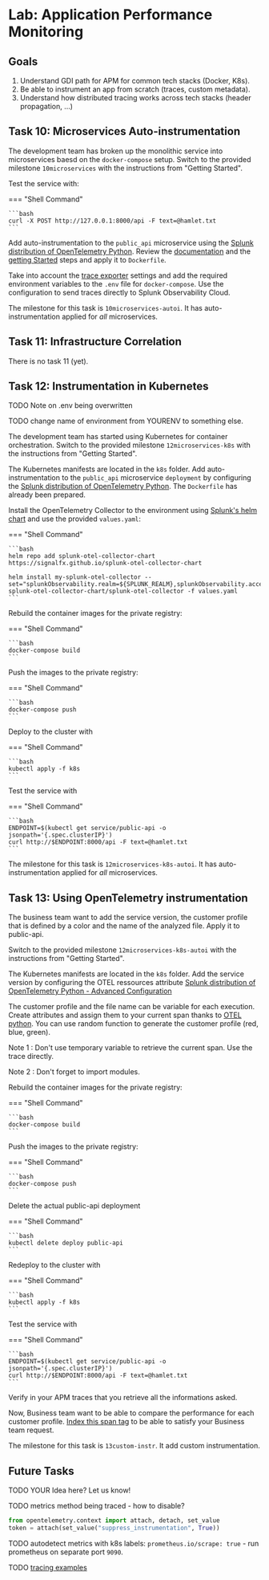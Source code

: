 # Lab: Application Performance Monitoring

## Goals

1. Understand GDI path for APM for common tech stacks (Docker, K8s).
1. Be able to instrument an app from scratch (traces, custom metadata).
1. Understand how distributed tracing works across tech stacks (header propagation, …)

## Task 10: Microservices Auto-instrumentation

The development team has broken up the monolithic service into microservices baesd on the `docker-compose` setup. Switch to the provided milestone `10microservices` with the instructions from "Getting Started".

Test the service with:

=== "Shell Command"

    ```bash
    curl -X POST http://127.0.0.1:8000/api -F text=@hamlet.txt
    ```

Add auto-instrumentation to the `public_api` microservice using the [Splunk distribution of OpenTelemetry Python][splunk-otel-python]. Review the [documentation][splunk-py-instrument] and the [getting Started][splunk-py-instrument] steps and apply it to `Dockerfile`.

Take into account the [trace exporter][otel-py-exporter] settings and add the required environment variables to the `.env` file for `docker-compose`. Use the configuration to send traces directly to Splunk  Observability Cloud.

The milestone for this task is `10microservices-autoi`. It has auto-instrumentation applied for *all* microservices.

[splunk-otel-python]: https://github.com/signalfx/splunk-otel-python
[getting-started]: https://github.com/signalfx/splunk-otel-python
[otel-py-exporter]: https://github.com/signalfx/splunk-otel-python/blob/main/docs/advanced-config.md#trace-exporters
[splunk-py-instrument]: https://docs.splunk.com/Observability/gdi/get-data-in/application/python/get-started.html#nav-Instrument-a-Python-application

## Task 11: Infrastructure Correlation

There is no task 11 (yet).

## Task 12: Instrumentation in Kubernetes

TODO Note on .env being overwritten

TODO change name of environment from YOURENV to something else.

The development team has started using Kubernetes for container orchestration. Switch to the provided milestone `12microservices-k8s` with the instructions from "Getting Started".

The Kubernetes manifests are located in the `k8s` folder. Add auto-instrumentation to the `public_api` microservice `deployment` by configuring the [Splunk distribution of OpenTelemetry Python][splunk-otel-python]. The `Dockerfile` has already been prepared.

Install the OpenTelemetry Collector to the environment using [Splunk's helm chart][splunk-otel-helm] and use the provided `values.yaml`:

=== "Shell Command"

    ```bash
    helm repo add splunk-otel-collector-chart https://signalfx.github.io/splunk-otel-collector-chart

    helm install my-splunk-otel-collector --set="splunkObservability.realm=${SPLUNK_REALM},splunkObservability.accessToken=${SPLUNK_ACCESS_TOKEN},clusterName=${CLUSTER_NAME}" splunk-otel-collector-chart/splunk-otel-collector -f values.yaml
    ```

Rebuild the container images for the private registry:

=== "Shell Command"

    ```bash
    docker-compose build
    ```

Push the images to the private registry:

=== "Shell Command"

    ```bash
    docker-compose push
    ```

Deploy to the cluster with

=== "Shell Command"

    ```bash
    kubectl apply -f k8s
    ```

Test the service with

=== "Shell Command"

    ```bash
    ENDPOINT=$(kubectl get service/public-api -o jsonpath='{.spec.clusterIP}')
    curl http://$ENDPOINT:8000/api -F text=@hamlet.txt
    ```

The milestone for this task is `12microservices-k8s-autoi`. It has auto-instrumentation applied for *all* microservices.

[splunk-otel-helm]: https://github.com/signalfx/splunk-otel-collector-chart

## Task 13: Using OpenTelemetry instrumentation

The business team want to add the service version, the customer profile that is defined by a color and the name of the analyzed file. Apply it to public-api.

Switch to the provided milestone `12microservices-k8s-autoi` with the instructions from "Getting Started".

The Kubernetes manifests are located in the `k8s` folder. Add the service version by configuring the OTEL ressources attribute [Splunk distribution of OpenTelemetry Python - Advanced Configuration](https://github.com/signalfx/splunk-otel-python/blob/main/docs/advanced-config.md#trace-configuration)

The customer profile and the file name can be variable for each execution. Create attributes and assign them to your current span thanks to [OTEL python](https://opentelemetry-python.readthedocs.io/en/stable/faq-and-cookbook.html). You can use random function to generate the customer profile (red, blue, green).

Note 1 : Don't use temporary variable to retrieve the current span. Use the trace directly.

Note 2 : Don't forget to import modules.


Rebuild the container images for the private registry:

=== "Shell Command"

    ```bash
    docker-compose build
    ```

Push the images to the private registry:

=== "Shell Command"

    ```bash
    docker-compose push
    ```
Delete the actual public-api deployment

=== "Shell Command"

    ```bash
    kubectl delete deploy public-api
    ```

Redeploy to the cluster with

=== "Shell Command"

    ```bash
    kubectl apply -f k8s
    ```

Test the service with

=== "Shell Command"

    ```bash
    ENDPOINT=$(kubectl get service/public-api -o jsonpath='{.spec.clusterIP}')
    curl http://$ENDPOINT:8000/api -F text=@hamlet.txt
    ```

Verify in your APM traces that you retrieve all the informations asked.

Now, Business team want to be able to compare the performance for each customer profile. [Index this span tag](https://docs.splunk.com/Observability/apm/span-tags/index-span-tags.html#index-a-new-span-tag) to be able to satisfy your Business team request.

The milestone for this task is `13custom-instr`. It add custom instrumentation.


## Future Tasks

TODO YOUR Idea here? Let us know!

TODO metrics method being traced - how to disable?

```python
from opentelemetry.context import attach, detach, set_value
token = attach(set_value("suppress_instrumentation", True))
```

TODO autodetect metrics with k8s labels: `prometheus.io/scrape: true` - run prometheus on separate port `9090`.

TODO [tracing examples][py-trace-ex]

[py-trace-ex]: https://github.com/open-telemetry/opentelemetry-python/blob/main/docs/examples/

